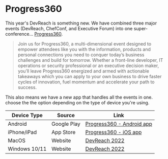 # Progress360

This year's DevReach is something new. We have combined three major events (DevReach, ChefConf, and Executive Forum) into one super-conference... [Progress360](https://www.progress.com/progress360).


>Join us for Progress360, a multi-dimensional event designed to empower attendees like you with the information, products and personal connections you need to conquer today’s business challenges and build for tomorrow. Whether a front-line developer, IT operations or security professional or an executive decision maker, you’ll leave Progress360 energized and armed with actionable takeaways which you can apply to your own business to drive faster cycles of innovation, fuel momentum and accelerate your path to success.

This also means we have a new app that handles all the events in one. choose the the option depending on the type of device you're using.

| Device Type | Source | Link |
|-------------|-------|----------|
| Android | Google Play | [Progress360 - Android app](https://play.google.com/store/apps/details?id=com.progress.progress360) |
| iPhone/iPad | App Store | [Progress360 - iOS app](https://apps.apple.com/pw/app/progress360/id1532006864) |
| MacOS | Website | [DevReach 2022](https://www.telerik.com/devreach-2022/) |
| Windows 10/11 | Website | [DevReach 2022](https://www.telerik.com/devreach-2022/) |
